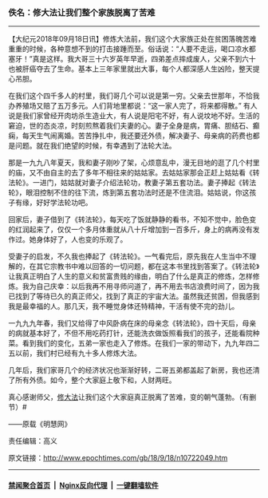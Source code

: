 ### 佚名：修大法让我们整个家族脱离了苦难
------------------------

<p>【大纪元2018年09月18日讯】修炼大法前，我们这个大家族正处在贫困落魄苦难重重的时候，各种意想不到的打击接踵而至。俗话说：“人要不走运，喝口凉水都塞牙！”真是这样。我大哥三十六岁英年早逝，四弟差点摔成废人，父亲不到六十也被肝癌夺去了生命。基本上三年家里就出大事，每个人都深感人生凶险，整天提心吊胆。</p>
<p>在我们这个四千多人的村里，我们哥几个可以说是第一穷。父亲去世那年，不恰我办养殖场又赔了五万多元。人们背地里都说：“这一家人完了，将来都得散。” 有人说是我们家曾经开肉坊杀生造业大，有人说是阳宅不好，有人说坟地不好。生活的窘迫，世的态炎凉，时刻煎熬着我们夫妻的心。妻子全身是病，胃痛、胆结石、癫痫，每天生气闹离婚。苦苦挣扎中，我还要还外债，解决妻子、母亲病的药费也都是问题。就在我们绝望的时候，有幸遇到了法轮大法。</p>
<p>那是一九九八年夏天，我和妻子刚吵了架，心烦意乱中，漫无目地的逛了几个村里的庙，又不由自主的去了多年不相往来的姑姑家。去姑姑家那会正赶上姑姑看《转法轮》。一进门，姑姑就对妻子介绍法轮功，教妻子第五套功法。妻子捧起《转法轮》，眼泪控制不住的往下流，炼到第五套功法时还是不住流泪。姑姑说，你这孩子有缘，好好学法轮功吧。</p>
<p>回家后，妻子借到了《转法轮》，每天吃了饭就静静的看书，不知不觉中，脸色变的红润起来了，仅仅一个多月体重就从八十斤增加到一百多斤，身上的病再没有发作过。她身体好了，人也变的乐观了。</p>
<p>受妻子的启发，不久我也捧起了《转法轮》。一气看完后，原先我在人生当中不理解的，在其它宗教书中难以回答的一切问题，都在这本书里找到答案了。《转法轮》让我真正明白了人生的意义和贫富贵贱的缘由，明白了什么是真正的修炼，怎样修炼。我为自己庆幸：以后我再不用寻师问道了，再不用去书店浪费时间了，因为我已找到了等待已久的真正师父，找到了真正的宇宙大法。虽然我还贫困，但我感到我是最幸福的人。那几天，我不睡觉身体还特精神，干活有使不完的劲儿。</p>
<p>一九九九年春，我们又给得了中风卧病在床的母亲念《转法轮》，四十天后，母亲的病就基本好了，不但不用吃药打针，还能洗衣做饭照看我们的孩子，还能看院种菜。看到我们的变化，五弟一家也走入了修炼。在我们一家的带动下，九九年四二五以前，我们村已经有九十多人修炼大法。</p>
<p>几年后，我们家哥几个的经济状况也渐渐好转，二哥五弟都盖起了新房，我也还清了所有外债。如今，整个大家庭上敬下和，人财两旺。</p>
<p>真心感谢师父，<a href="http://www.epochtimes.com/gb/tag/%E4%BF%AE%E5%A4%A7%E6%B3%95.html">修大法</a>让我们这个大家庭真正脱离了苦难，变的朝气蓬勃。（有删节）#</p>
<p>——原载《明慧网》</p>
<p>责任编辑：高义</p>

原文链接：http://www.epochtimes.com/gb/18/9/18/n10722049.htm


------------------------
#### [禁闻聚合首页](https://github.com/gfw-breaker/banned-news/blob/master/README.md) &nbsp;|&nbsp; [Nginx反向代理](https://github.com/gfw-breaker/open-proxy/blob/master/README.md) &nbsp;|&nbsp; [一键翻墙软件](https://github.com/gfw-breaker/nogfw/blob/master/README.md)